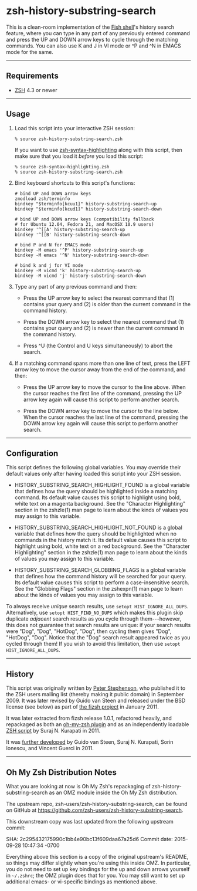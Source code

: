 zsh-history-substring-search
==============================================================================

This is a clean-room implementation of the [Fish shell][1]'s history search
feature, where you can type in any part of any previously entered command
and press the UP and DOWN arrow keys to cycle through the matching commands.
You can also use K and J in VI mode or ^P and ^N in EMACS mode for the same.

[1]: http://fishshell.com
[2]: http://www.zsh.org/mla/users/2009/msg00818.html
[3]: http://sourceforge.net/projects/fizsh/
[4]: https://github.com/robbyrussell/oh-my-zsh/pull/215
[5]: https://github.com/zsh-users/zsh-history-substring-search
[6]: https://github.com/zsh-users/zsh-syntax-highlighting

------------------------------------------------------------------------------
Requirements
------------------------------------------------------------------------------

* [ZSH](http://zsh.sourceforge.net) 4.3 or newer

------------------------------------------------------------------------------
Usage
------------------------------------------------------------------------------

1.  Load this script into your interactive ZSH session:

        % source zsh-history-substring-search.zsh

    If you want to use [zsh-syntax-highlighting][6] along with this script,
    then make sure that you load it *before* you load this script:

        % source zsh-syntax-highlighting.zsh
        % source zsh-history-substring-search.zsh

2.  Bind keyboard shortcuts to this script's functions:

        # bind UP and DOWN arrow keys
        zmodload zsh/terminfo
        bindkey "$terminfo[kcuu1]" history-substring-search-up
        bindkey "$terminfo[kcud1]" history-substring-search-down

        # bind UP and DOWN arrow keys (compatibility fallback
        # for Ubuntu 12.04, Fedora 21, and MacOSX 10.9 users)
        bindkey '^[[A' history-substring-search-up
        bindkey '^[[B' history-substring-search-down

        # bind P and N for EMACS mode
        bindkey -M emacs '^P' history-substring-search-up
        bindkey -M emacs '^N' history-substring-search-down

        # bind k and j for VI mode
        bindkey -M vicmd 'k' history-substring-search-up
        bindkey -M vicmd 'j' history-substring-search-down

3.  Type any part of any previous command and then:

    * Press the UP arrow key to select the nearest command that (1) contains
      your query and (2) is older than the current command in the command
      history.

    * Press the DOWN arrow key to select the nearest command that (1)
      contains your query and (2) is newer than the current command in the
      command history.

    * Press ^U (the Control and U keys simultaneously) to abort the search.

4.  If a matching command spans more than one line of text, press the LEFT
    arrow key to move the cursor away from the end of the command, and then:

    * Press the UP arrow key to move the cursor to the line above.  When the
      cursor reaches the first line of the command, pressing the UP arrow
      key again will cause this script to perform another search.

    * Press the DOWN arrow key to move the cursor to the line below.  When
      the cursor reaches the last line of the command, pressing the DOWN
      arrow key again will cause this script to perform another search.

------------------------------------------------------------------------------
Configuration
------------------------------------------------------------------------------

This script defines the following global variables. You may override their
default values only after having loaded this script into your ZSH session.

* HISTORY_SUBSTRING_SEARCH_HIGHLIGHT_FOUND is a global variable that defines
  how the query should be highlighted inside a matching command. Its default
  value causes this script to highlight using bold, white text on a magenta
  background. See the "Character Highlighting" section in the zshzle(1) man
  page to learn about the kinds of values you may assign to this variable.

* HISTORY_SUBSTRING_SEARCH_HIGHLIGHT_NOT_FOUND is a global variable that
  defines how the query should be highlighted when no commands in the
  history match it. Its default value causes this script to highlight using
  bold, white text on a red background. See the "Character Highlighting"
  section in the zshzle(1) man page to learn about the kinds of values you
  may assign to this variable.

* HISTORY_SUBSTRING_SEARCH_GLOBBING_FLAGS is a global variable that defines
  how the command history will be searched for your query. Its default value
  causes this script to perform a case-insensitive search. See the "Globbing
  Flags" section in the zshexpn(1) man page to learn about the kinds of
  values you may assign to this variable.

To always receive _unique_ search results, use `setopt HIST_IGNORE_ALL_DUPS`.
Alternatively, use `setopt HIST_FIND_NO_DUPS` which makes this plugin skip
duplicate _adjacent_ search results as you cycle through them---however, this
does not guarantee that search results are unique: if your search results were
"Dog", "Dog", "HotDog", "Dog", then cycling them gives "Dog", "HotDog", "Dog".
Notice that the "Dog" search result appeared twice as you cycled through them!
If you wish to avoid this limitation, then use `setopt HIST_IGNORE_ALL_DUPS`.

------------------------------------------------------------------------------
History
------------------------------------------------------------------------------

This script was originally written by [Peter Stephenson][2], who published it
to the ZSH users mailing list (thereby making it public domain) in September
2009. It was later revised by Guido van Steen and released under the BSD
license (see below) as part of [the fizsh project][3] in January 2011.

It was later extracted from fizsh release 1.0.1, refactored heavily, and
repackaged as both an [oh-my-zsh plugin][4] and as an independently loadable
[ZSH script][5] by Suraj N. Kurapati in 2011.

It was [further developed][4] by Guido van Steen, Suraj N. Kurapati, Sorin
Ionescu, and Vincent Guerci in 2011.

------------------------------------------------------------------------------
Oh My Zsh Distribution Notes
------------------------------------------------------------------------------

What you are looking at now is Oh My Zsh's repackaging of zsh-history-substring-search
as an OMZ module inside the Oh My Zsh distribution.

The upstream repo, zsh-users/zsh-history-substring-search, can be found on GitHub at
https://github.com/zsh-users/zsh-history-substring-search.

This downstream copy was last updated from the following upstream commit:

  SHA:          2c295432175990c1bb4e90bc13f609daa67a25d6
  Commit date:  2015-09-28 10:47:34 -0700

Everything above this section is a copy of the original upstream's README, so things
may differ slightly when you're using this inside OMZ. In particular, you do not
need to set up key bindings for the up and down arrows yourself in `~/.zshrc`; the OMZ
plugin does that for you. You may still want to set up additional emacs- or vi-specific
bindings as mentioned above.

